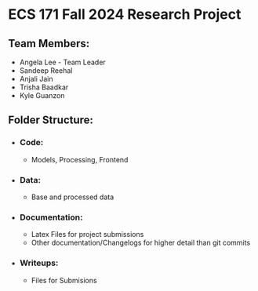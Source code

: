 # ECS 171 Fall 2024 Research Project

## Team Members:
- Angela Lee  - Team Leader
- Sandeep Reehal
- Anjali Jain
- Trisha Baadkar
- Kyle Guanzon

## Folder Structure:
- ### Code:
    - Models, Processing, Frontend
- ### Data:
    - Base and processed data
- ### Documentation:
    - Latex Files for project submissions
    - Other documentation/Changelogs for higher detail than git commits
- ### Writeups:
    - Files for Submisions 

